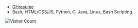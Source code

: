 - [GHresume](https://resume.github.io/?prirai)
- Bash, HTML/CSS/JS, Python, C, Java, Linux, Bash Scripting.

![Visitor Count](https://profile-counter.glitch.me/prirai/count.svg)
